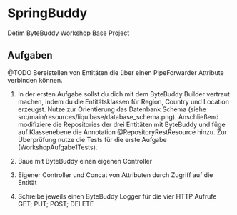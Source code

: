 # SpringBuddy

Detim ByteBuddy Workshop Base Project

## Aufgaben

@TODO Bereistellen von Entitäten die über einen PipeForwarder Attribute
      verbinden können.

1. In der ersten Aufgabe sollst du dich mit dem ByteBuddy Builder vertraut
   machen, indem du die Entitätsklassen für Region, Country und Location 
   erzeugst. Nutze zur Orientierung das Datenbank Schema (siehe
   src/main/resources/liquibase/database_schema.png). Anschließend modifiziere
   die Repositories der drei Entitäten mit ByteBuddy und füge auf Klassenebene
   die Annotation @RepositoryRestResource hinzu. Zur Überprüfung nutze die Tests
   für die erste Aufgabe (WorkshopAufgabe1Tests).
   
2. Baue mit ByteBuddy einen eigenen Controller
   
3. Eigener Controller und Concat von Attributen durch Zugriff auf die Entität

4. Schreibe jeweils einen ByteBuddy Logger für die vier HTTP Aufrufe
   GET; PUT; POST; DELETE


